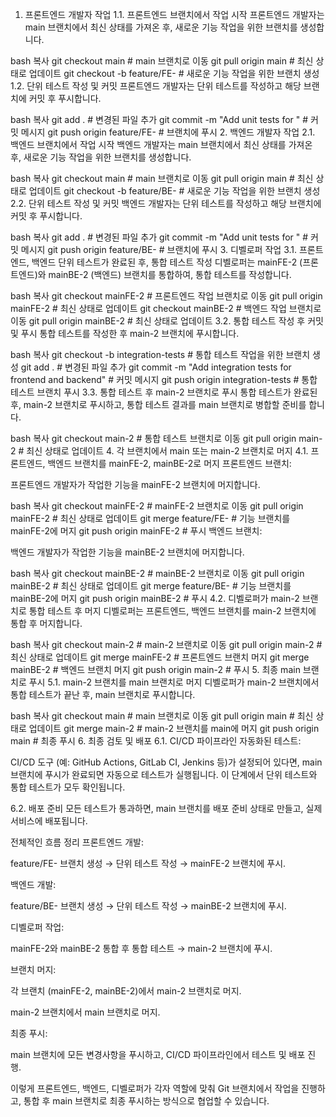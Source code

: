1. 프론트엔드 개발자 작업
1.1. 프론트엔드 브랜치에서 작업 시작
프론트엔드 개발자는 main 브랜치에서 최신 상태를 가져온 후, 새로운 기능 작업을 위한 브랜치를 생성합니다.

bash
복사
git checkout main  # main 브랜치로 이동
git pull origin main  # 최신 상태로 업데이트
git checkout -b feature/FE-<task>  # 새로운 기능 작업을 위한 브랜치 생성
1.2. 단위 테스트 작성 및 커밋
프론트엔드 개발자는 단위 테스트를 작성하고 해당 브랜치에 커밋 후 푸시합니다.

bash
복사
git add .  # 변경된 파일 추가
git commit -m "Add unit tests for <frontend feature>"  # 커밋 메시지
git push origin feature/FE-<task>  # 브랜치에 푸시
2. 백엔드 개발자 작업
2.1. 백엔드 브랜치에서 작업 시작
백엔드 개발자는 main 브랜치에서 최신 상태를 가져온 후, 새로운 기능 작업을 위한 브랜치를 생성합니다.

bash
복사
git checkout main  # main 브랜치로 이동
git pull origin main  # 최신 상태로 업데이트
git checkout -b feature/BE-<task>  # 새로운 기능 작업을 위한 브랜치 생성
2.2. 단위 테스트 작성 및 커밋
백엔드 개발자는 단위 테스트를 작성하고 해당 브랜치에 커밋 후 푸시합니다.

bash
복사
git add .  # 변경된 파일 추가
git commit -m "Add unit tests for <backend feature>"  # 커밋 메시지
git push origin feature/BE-<task>  # 브랜치에 푸시
3. 디벨로퍼 작업
3.1. 프론트엔드, 백엔드 단위 테스트가 완료된 후, 통합 테스트 작성
디벨로퍼는 mainFE-2 (프론트엔드)와 mainBE-2 (백엔드) 브랜치를 통합하여, 통합 테스트를 작성합니다.

bash
복사
git checkout mainFE-2  # 프론트엔드 작업 브랜치로 이동
git pull origin mainFE-2  # 최신 상태로 업데이트
git checkout mainBE-2  # 백엔드 작업 브랜치로 이동
git pull origin mainBE-2  # 최신 상태로 업데이트
3.2. 통합 테스트 작성 후 커밋 및 푸시
통합 테스트를 작성한 후 main-2 브랜치에 푸시합니다.

bash
복사
git checkout -b integration-tests  # 통합 테스트 작업을 위한 브랜치 생성
git add .  # 변경된 파일 추가
git commit -m "Add integration tests for frontend and backend"  # 커밋 메시지
git push origin integration-tests  # 통합 테스트 브랜치 푸시
3.3. 통합 테스트 후 main-2 브랜치로 푸시
통합 테스트가 완료된 후, main-2 브랜치로 푸시하고, 통합 테스트 결과를 main 브랜치로 병합할 준비를 합니다.

bash
복사
git checkout main-2  # 통합 테스트 브랜치로 이동
git pull origin main-2  # 최신 상태로 업데이트
4. 각 브랜치에서 main 또는 main-2 브랜치로 머지
4.1. 프론트엔드, 백엔드 브랜치를 mainFE-2, mainBE-2로 머지
프론트엔드 브랜치:

프론트엔드 개발자가 작업한 기능을 mainFE-2 브랜치에 머지합니다.

bash
복사
git checkout mainFE-2  # mainFE-2 브랜치로 이동
git pull origin mainFE-2  # 최신 상태로 업데이트
git merge feature/FE-<task>  # 기능 브랜치를 mainFE-2에 머지
git push origin mainFE-2  # 푸시
백엔드 브랜치:

백엔드 개발자가 작업한 기능을 mainBE-2 브랜치에 머지합니다.

bash
복사
git checkout mainBE-2  # mainBE-2 브랜치로 이동
git pull origin mainBE-2  # 최신 상태로 업데이트
git merge feature/BE-<task>  # 기능 브랜치를 mainBE-2에 머지
git push origin mainBE-2  # 푸시
4.2. 디벨로퍼가 main-2 브랜치로 통합 테스트 후 머지
디벨로퍼는 프론트엔드, 백엔드 브랜치를 main-2 브랜치에 통합 후 머지합니다.

bash
복사
git checkout main-2  # main-2 브랜치로 이동
git pull origin main-2  # 최신 상태로 업데이트
git merge mainFE-2  # 프론트엔드 브랜치 머지
git merge mainBE-2  # 백엔드 브랜치 머지
git push origin main-2  # 푸시
5. 최종 main 브랜치로 푸시
5.1. main-2 브랜치를 main 브랜치로 머지
디벨로퍼가 main-2 브랜치에서 통합 테스트가 끝난 후, main 브랜치로 푸시합니다.

bash
복사
git checkout main  # main 브랜치로 이동
git pull origin main  # 최신 상태로 업데이트
git merge main-2  # main-2 브랜치를 main에 머지
git push origin main  # 최종 푸시
6. 최종 검토 및 배포
6.1. CI/CD 파이프라인
자동화된 테스트:

CI/CD 도구 (예: GitHub Actions, GitLab CI, Jenkins 등)가 설정되어 있다면, main 브랜치에 푸시가 완료되면 자동으로 테스트가 실행됩니다. 이 단계에서 단위 테스트와 통합 테스트가 모두 확인됩니다.

6.2. 배포 준비
모든 테스트가 통과하면, main 브랜치를 배포 준비 상태로 만들고, 실제 서비스에 배포됩니다.

전체적인 흐름 정리
프론트엔드 개발:

feature/FE-<task> 브랜치 생성 → 단위 테스트 작성 → mainFE-2 브랜치에 푸시.

백엔드 개발:

feature/BE-<task> 브랜치 생성 → 단위 테스트 작성 → mainBE-2 브랜치에 푸시.

디벨로퍼 작업:

mainFE-2와 mainBE-2 통합 후 통합 테스트 → main-2 브랜치에 푸시.

브랜치 머지:

각 브랜치 (mainFE-2, mainBE-2)에서 main-2 브랜치로 머지.

main-2 브랜치에서 main 브랜치로 머지.

최종 푸시:

main 브랜치에 모든 변경사항을 푸시하고, CI/CD 파이프라인에서 테스트 및 배포 진행.

이렇게 프론트엔드, 백엔드, 디벨로퍼가 각자 역할에 맞춰 Git 브랜치에서 작업을 진행하고, 통합 후 main 브랜치로 최종 푸시하는 방식으로 협업할 수 있습니다.
